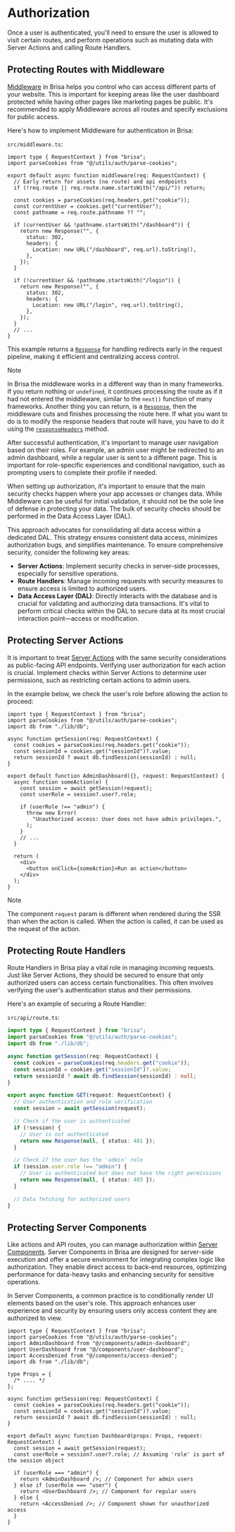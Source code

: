 # Authorization

Once a user is authenticated, you'll need to ensure the user is allowed to visit certain routes, and perform operations such as mutating data with Server Actions and calling Route Handlers.

## Protecting Routes with Middleware

[Middleware](/building-your-application/routing/middleware) in Brisa helps you control who can access different parts of your website. This is important for keeping areas like the user dashboard protected while having other pages like marketing pages be public. It's recommended to apply Middleware across all routes and specify exclusions for public access.

Here's how to implement Middleware for authentication in Brisa:

`src/middleware.ts`:

```tsx
import type { RequestContext } from "brisa";
import parseCookies from "@/utils/auth/parse-cookies";

export default async function middleware(req: RequestContext) {
  // Early return for assets (no route) and api endpoints
  if (!req.route || req.route.name.startsWith("/api/")) return;

  const cookies = parseCookies(req.headers.get("cookie"));
  const currentUser = cookies.get("currentUser");
  const pathname = req.route.pathname ?? "";

  if (currentUser && !pathname.startsWith("/dashboard")) {
    return new Response("", {
      status: 302,
      headers: {
        Location: new URL("/dashboard", req.url).toString(),
      },
    });
  }

  if (!currentUser && !pathname.startsWith("/login")) {
    return new Response("", {
      status: 302,
      headers: {
        Location: new URL("/login", req.url).toString(),
      },
    });
  }
  // ...
}
```

This example returns a [`Response`](https://developer.mozilla.org/en-US/docs/Web/API/Response) for handling redirects early in the request pipeline, making it efficient and centralizing access control.

> [!NOTE]
>
> In Brisa the middleware works in a different way than in many frameworks. If you return nothing or `undefined`, it continues processing the route as if it had not entered the middleware, similar to the `next()` function of many frameworks. Another thing you can return, is a [`Response`](https://developer.mozilla.org/en-US/docs/Web/API/Response), then the middleware cuts and finishes processing the route here. If what you want to do is to modify the response headers that route will have, you have to do it using the [`responseHeaders`](/building-your-application/routing/middleware#on-response) method.

After successful authentication, it's important to manage user navigation based on their roles. For example, an admin user might be redirected to an admin dashboard, while a regular user is sent to a different page. This is important for role-specific experiences and conditional navigation, such as prompting users to complete their profile if needed.

When setting up authorization, it's important to ensure that the main security checks happen where your app accesses or changes data. While Middleware can be useful for initial validation, it should not be the sole line of defense in protecting your data. The bulk of security checks should be performed in the Data Access Layer (DAL).

This approach advocates for consolidating all data access within a dedicated DAL. This strategy ensures consistent data access, minimizes authorization bugs, and simplifies maintenance. To ensure comprehensive security, consider the following key areas:

- **Server Actions**: Implement security checks in server-side processes, especially for sensitive operations.
- **Route Handlers**: Manage incoming requests with security measures to ensure access is limited to authorized users.
- **Data Access Layer (DAL)**: Directly interacts with the database and is crucial for validating and authorizing data transactions. It's vital to perform critical checks within the DAL to secure data at its most crucial interaction point—access or modification.

## Protecting Server Actions

It is important to treat [Server Actions](/building-your-application/data-management/server-actions) with the same security considerations as public-facing API endpoints. Verifying user authorization for each action is crucial. Implement checks within Server Actions to determine user permissions, such as restricting certain actions to admin users.

In the example below, we check the user's role before allowing the action to proceed:

```tsx 6-8,13-14,16
import type { RequestContext } from "brisa";
import parseCookies from "@/utils/auth/parse-cookies";
import db from "./lib/db";

async function getSession(req: RequestContext) {
  const cookies = parseCookies(req.headers.get("cookie"));
  const sessionId = cookies.get("sessionId")?.value;
  return sessionId ? await db.findSession(sessionId) : null;
}

export default function AdminDashboard({}, request: RequestContext) {
  async function someAction(e) {
    const session = await getSession(request);
    const userRole = session?.user?.role;

    if (userRole !== "admin") {
      throw new Error(
        "Unauthorized access: User does not have admin privileges.",
      );
    }
    // ...
  }

  return (
    <div>
      <button onClick={someAction}>Run an action</button>
    </div>
  );
}
```

> [!NOTE]
>
> The component `request` param is different when rendered during the SSR than when the action is called. When the action is called, it can be used as the request of the action.

## Protecting Route Handlers

Route Handlers in Brisa play a vital role in managing incoming requests. Just like Server Actions, they should be secured to ensure that only authorized users can access certain functionalities. This often involves verifying the user's authentication status and their permissions.

Here's an example of securing a Route Handler:

`src/api/route.ts`:

```ts 6-8,13
import type { RequestContext } from "brisa";
import parseCookies from "@/utils/auth/parse-cookies";
import db from "./lib/db";

async function getSession(req: RequestContext) {
  const cookies = parseCookies(req.headers.get("cookie"));
  const sessionId = cookies.get("sessionId")?.value;
  return sessionId ? await db.findSession(sessionId) : null;
}

export async function GET(request: RequestContext) {
  // User authentication and role verification
  const session = await getSession(request);

  // Check if the user is authenticated
  if (!session) {
    // User is not authenticated
    return new Response(null, { status: 401 });
  }

  // Check if the user has the 'admin' role
  if (session.user.role !== "admin") {
    // User is authenticated but does not have the right permissions
    return new Response(null, { status: 403 });
  }

  // Data fetching for authorized users
}
```

## Protecting Server Components

Like actions and API routes, you can manage authorization within [Server Components](/building-your-application/components-details/server-components). Server Components in Brisa are designed for server-side execution and offer a secure environment for integrating complex logic like authorization. They enable direct access to back-end resources, optimizing performance for data-heavy tasks and enhancing security for sensitive operations.

In Server Components, a common practice is to conditionally render UI elements based on the user's role. This approach enhances user experience and security by ensuring users only access content they are authorized to view.

```tsx 13-15,19
import type { RequestContext } from "brisa";
import parseCookies from "@/utils/auth/parse-cookies";
import AdminDashboard from "@/components/admin-dashboard";
import UserDashboard from "@/components/user-dashboard";
import AccessDenied from "@/components/access-denied";
import db from "./lib/db";

type Props = {
  /* .... */
};

async function getSession(req: RequestContext) {
  const cookies = parseCookies(req.headers.get("cookie"));
  const sessionId = cookies.get("sessionId")?.value;
  return sessionId ? await db.findSession(sessionId) : null;
}

export default async function Dashboard(props: Props, request: RequestContext) {
  const session = await getSession(request);
  const userRole = session?.user?.role; // Assuming 'role' is part of the session object

  if (userRole === "admin") {
    return <AdminDashboard />; // Component for admin users
  } else if (userRole === "user") {
    return <UserDashboard />; // Component for regular users
  } else {
    return <AccessDenied />; // Component shown for unauthorized access
  }
}
```
